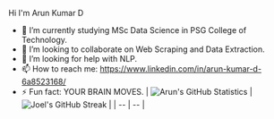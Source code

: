 Hi I'm Arun Kumar D

- 🌱 I’m currently studying MSc Data Science in PSG College of Technology.
- 👯 I’m looking to collaborate on Web Scraping and Data Extraction.
- 🤔 I’m looking for help with NLP.
- 📫 How to reach me: https://www.linkedin.com/in/arun-kumar-d-6a8523168/
- ⚡ Fun fact: YOUR BRAIN MOVES.
| ![Arun's GitHub Statistics](https://github-readme-stats.vercel.app/api?username=arunaji007&show_icons=true) | ![Joel's GitHub Streak](https://github-readme-streak-stats.herokuapp.com/?user=arunaji007) |
| -- | -- |
